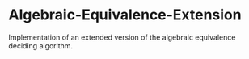 # Algebraic-Equivalence-Extension
Implementation of an extended version of the algebraic equivalence deciding algorithm.
